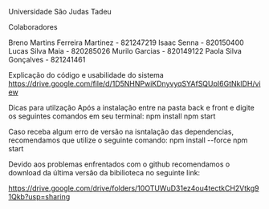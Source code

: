 Universidade São Judas Tadeu

Colaboradores

Breno Martins Ferreira Martinez - 821247219
Isaac Senna - 820150400
Lucas Silva Maia  - 820285026
Murilo Garcias - 820149122
Paola Silva Gonçalves - 821241461

Explicação do código e usabilidade do sistema
https://drive.google.com/file/d/1D5NHNPwiKDnyvyqSYAfSQUpI6GtNklDH/view

Dicas para utilzação
Após a instalação entre na pasta back e front e digite os seguintes comandos em seu terminal:
        npm install
        npm start

Caso receba algum erro de versão na isntalação das dependencias, recomendamos que utilize o seguinte comando:
        npm install --force
        npm start
        
Devido aos problemas enfrentados com o github recomendamos o download da última versão da bibilioteca no seguinte link:

https://drive.google.com/drive/folders/10OTUWuD31ez4ou4tectkCH2Vtkg91Qkb?usp=sharing
